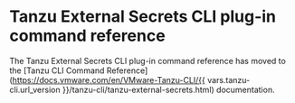 # Tanzu External Secrets CLI plug-in command reference

The Tanzu External Secrets CLI plug-in command reference has moved to the [Tanzu CLI Command Reference](https://docs.vmware.com/en/VMware-Tanzu-CLI/{{ vars.tanzu-cli.url_version }}/tanzu-cli/tanzu-external-secrets.html) documentation.
